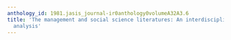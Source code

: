 ```yaml
---
anthology_id: 1981.jasis_journal-ir0anthology0volumeA32A3.6
title: 'The management and social science literatures: An interdisciplinary cross-citation
  analysis'
---
```

